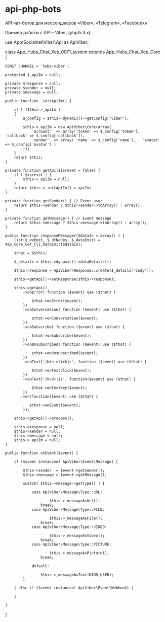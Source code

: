 # api-php-bots
API чат-ботов для мессенджеров «Viber», «Telegram», «Facebook».

Пример работы с API - Viber, (php/5.3.x):

use App\Socialnet\Viber\Api as ApiViber;

class App_Hubs_Chat_Xep_0071_system extends App_Hubs_Chat_Xep_Core
{

    CONST CHANNEL = 'hubs-viber';

    protected $_apiIm = null;

    private $response = null;
    private $sender = null;
    private $message = null;

    public function _initApiIm() {

        if ( !$this->_apiIm )
        {
            $_config = $this->dynamic()->getConfig('viber');

            $this->_apiIm = new ApiViber\Core(array(
                'account'  => array('token' => $_config['token'], 'callback' => $_config['callback']),
                'sender'  => array( 'name' => $_config['name'],   'avatar' => $_config['avatar'] )
            ));
        }
        return $this;
    }

    private function getApi($isreset = false) {
        if ( $isreset ) {
            $this->_apiIm = null;
        }
        return $this->_initApiIm()->_apiIm;
    }

    private function getSender() { // Event user
        return $this->sender ? $this->sender->toArray() : array();
    }

    private function getMessage() { // Event message
        return $this->message ? $this->message->toArray() : array();
    }
    
    public function responseMessager($dataIn = array() ) {
        list($_evEmit, $_dtNodes, $_dataEmit) = Xep_Core_Get_Cli_DataEmit($dataIn);

        $that = &$this;

        $_details = $this->dynamic()->dataDetails();    
    
        $this->response = ApiViber\Response::create($_details['body']);

        $this->getApi()->setResponse($this->response);

        $this->getApi()
            ->onError( function ($event) use ($that) {

                $that->onError($event);
            })
            ->onConversation( function ($event) use ($that) {

                $that->onConversation($event);
            })
            ->onSubscribe( function ($event) use ($that) {

                $that->onSubscribe($event);
            })
            ->onUnsubscribed( function ($event) use ($that) {

                $that->onUnsubscribed($event);
            })
            ->onText('|btn-click|s', function ($event) use ($that) {

                $that->onTextClick($event);
            })
            ->onText('|k\d+|is', function($event) use ($that) {

                $that->onTextKey($event);
            })
           ->on(function($event) use ($that) {

               $that->onEvent($event);
            });

        $this->getApi()->process();
        
        $this->response = null;
        $this->sender = null;
        $this->message = null;
        $this->_apiIm = null;
    }

    public function onEvent($event) {

        if ($event instanceof ApiViber\Event\Message) {

            $this->sender  = $event->getSender();
            $this->message = $event->getMessage();

            switch( $this->message->getType() ) {

                case ApiViber\Message\Type::URL:

                        $this->_messageAsUrl();
                    break;
                case ApiViber\Message\Type::FILE:

                        $this->_messageAsFile();
                    break;
                case ApiViber\Message\Type::VIDEO:

                        $this->_messageAsVideo();
                    break;
                case ApiViber\Message\Type::PICTURE:

                        $this->_messageAsPicture();
                    break;

                default:

                    $this->_messageAsText(KIND_USER);
            }

        } else if ($event instanceof ApiViber\Event\Webhook) {

        }

    }
    
}
